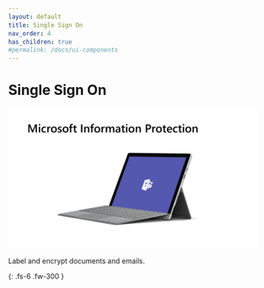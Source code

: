 ```yaml
---
layout: default
title: Single Sign On
nav_order: 4
has_children: true
#permalink: /docs/ui-components
---
```


# Single Sign On

![](/assets/images/scenario06/Scenario06_01.PNG "Scenario 06")

Label and encrypt documents and emails.



{: .fs-6 .fw-300 }
